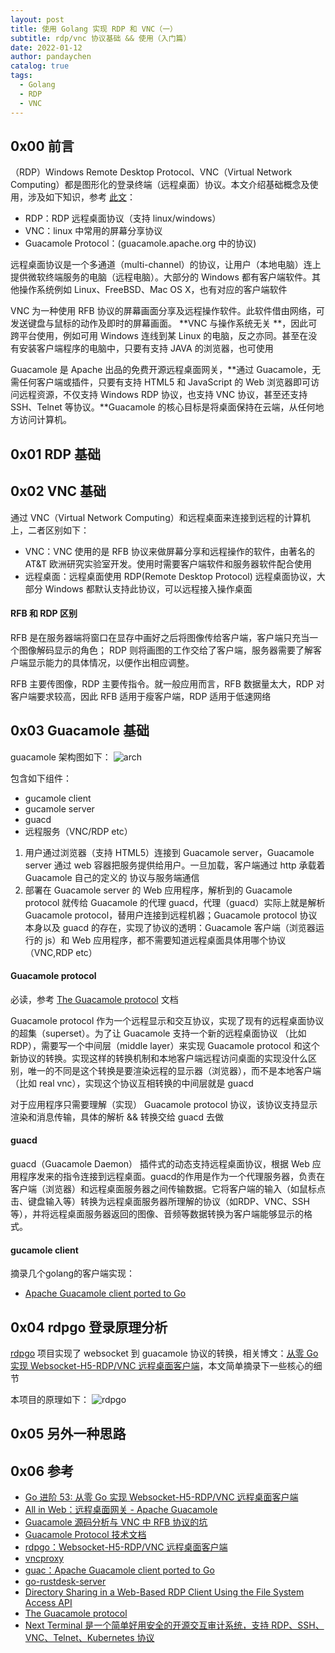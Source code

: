 ```yaml
---
layout: post
title: 使用 Golang 实现 RDP 和 VNC（一）
subtitle: rdp/vnc 协议基础 && 使用（入门篇）
date: 2022-01-12
author: pandaychen
catalog: true
tags:
  - Golang
  - RDP
  - VNC
---
```


## 0x00 前言
（RDP）Windows Remote Desktop Protocol、VNC（Virtual Network Computing）都是图形化的登录终端（远程桌面）协议。本文介绍基础概念及使用，涉及如下知识，参考 [此文](https://mojotv.cn/golang/golang-html5-websocket-remote-desktop)：
- RDP：RDP 远程桌面协议（支持 linux/windows）
- VNC：linux 中常用的屏幕分享协议
- Guacamole Protocol：(guacamole.apache.org 中的协议)

远程桌面协议是一个多通道（multi-channel）的协议，让用户（本地电脑）连上提供微软终端服务的电脑（远程电脑）。大部分的 Windows 都有客户端软件。其他操作系统例如 Linux、FreeBSD、Mac OS X，也有对应的客户端软件

VNC 为一种使用 RFB 协议的屏幕画面分享及远程操作软件。此软件借由网络，可发送键盘与鼠标的动作及即时的屏幕画面。 **VNC 与操作系统无关 **，因此可跨平台使用，例如可用 Windows 连线到某 Linux 的电脑，反之亦同。甚至在没有安装客户端程序的电脑中，只要有支持 JAVA 的浏览器，也可使用

Guacamole 是 Apache 出品的免费开源远程桌面网关，**通过 Guacamole，无需任何客户端或插件，只要有支持 HTML5 和 JavaScript 的 Web 浏览器即可访问远程资源，不仅支持 Windows RDP 协议，也支持 VNC 协议，甚至还支持 SSH、Telnet 等协议。**Guacamole 的核心目标是将桌面保持在云端，从任何地方访问计算机。


##  0x01  RDP 基础


##  0x02  VNC 基础

通过 VNC（Virtual Network Computing）和远程桌面来连接到远程的计算机上，二者区别如下：
- VNC：VNC 使用的是 RFB 协议来做屏幕分享和远程操作的软件，由著名的 AT&T 欧洲研究实验室开发。使用时需要客户端软件和服务器软件配合使用
- 远程桌面：远程桌面使用 RDP(Remote Desktop Protocol) 远程桌面协议，大部分 Windows 都默认支持此协议，可以远程接入操作桌面

####  RFB 和 RDP 区别
RFB 是在服务器端将窗口在显存中画好之后将图像传给客户端，客户端只充当一个图像解码显示的角色； RDP 则将画图的工作交给了客户端，服务器需要了解客户端显示能力的具体情况，以便作出相应调整。

RFB 主要传图像，RDP 主要传指令。就一般应用而言，RFB 数据量太大，RDP 对客户端要求较高，因此 RFB 适用于瘦客户端，RDP 适用于低速网络

##  0x03  Guacamole 基础
guacamole 架构图如下：
![arch](https://raw.githubusercontent.com/pandaychen/pandaychen.github.io/master/blog_img/2023/rdp/guacamole-arch.png)

包含如下组件：
- gucamole client
- gucamole server
- guacd
- 远程服务（VNC/RDP etc）

1.  用户通过浏览器（支持 HTML5）连接到 Guacamole server，Guacamole server 通过 web 容器把服务提供给用户。一旦加载，客户端通过 http 承载着 Guacamole 自己的定义的 协议与服务端通信
2.  部署在 Guacamole server 的 Web 应用程序，解析到的 Guacamole protocol 就传给 Guacamole 的代理 guacd，代理（guacd）实际上就是解析 Guacamole protocol，替用户连接到远程机器；Guacamole protocol 协议本身以及 guacd 的存在，实现了协议的透明：Guacamole 客户端（浏览器运行的 js）和 Web 应用程序，都不需要知道远程桌面具体用哪个协议（VNC,RDP etc）

####  Guacamole protocol
必读，参考 [The Guacamole protocol](https://guacamole.apache.org/doc/gug/guacamole-protocol.html#guacamole-protocol-handshake) 文档

Guacamole protocol 作为一个远程显示和交互协议，实现了现有的远程桌面协议的超集（superset）。为了让 Guacamole 支持一个新的远程桌面协议 （比如 RDP），需要写一个中间层（middle layer）来实现 Guacamole protocol 和这个新协议的转换。实现这样的转换机制和本地客户端远程访问桌面的实现没什么区别，唯一的不同是这个转换是要渲染远程的显示器（浏览器），而不是本地客户端（比如 real vnc），实现这个协议互相转换的中间层就是 guacd

对于应用程序只需要理解（实现） Guacamole protocol 协议，该协议支持显示渲染和消息传输，具体的解析 && 转换交给 guacd 去做

####  guacd
guacd（Guacamole Daemon） 插件式的动态支持远程桌面协议，根据 Web 应用程序发来的指令连接到远程桌面。guacd的作用是作为一个代理服务器，负责在客户端（浏览器）和远程桌面服务器之间传输数据。它将客户端的输入（如鼠标点击、键盘输入等）转换为远程桌面服务器所理解的协议（如RDP、VNC、SSH等），并将远程桌面服务器返回的图像、音频等数据转换为客户端能够显示的格式。

####  gucamole client
摘录几个golang的客户端实现：
- [Apache Guacamole client ported to Go](https://github.com/wwt/guac)


##  0x04  rdpgo 登录原理分析
[rdpgo](https://github.com/mojocn/rdpgo) 项目实现了 websocket 到 guacamole 协议的转换，相关博文：[从零 Go 实现 Websocket-H5-RDP/VNC 远程桌面客户端](https://zh.mojotv.cn/golang/golang-html5-websocket-remote-desktop)，本文简单摘录下一些核心的细节

本项目的原理如下：
![rdpgo](https://raw.githubusercontent.com/pandaychen/pandaychen.github.io/master/blog_img/2023/rdp/go-websocket-guacd.png)

##  0x05  另外一种思路

## 0x06 参考
-	[Go 进阶 53: 从零 Go 实现 Websocket-H5-RDP/VNC 远程桌面客户端](https://mojotv.cn/golang/golang-html5-websocket-remote-desktop)
- [All in Web：远程桌面网关 - Apache Guacamole](https://zhuanlan.zhihu.com/p/432814073)
- [Guacamole 源码分析与 VNC 中 RFB 协议的坑](https://changkun.de/blog/posts/guacamole-%E6%BA%90%E7%A0%81%E5%88%86%E6%9E%90%E4%B8%8E-vnc-%E4%B8%AD-rfb-%E5%8D%8F%E8%AE%AE%E7%9A%84%E5%9D%91/?hmsr=joyk.com&utm_source=joyk.com&utm_medium=referral)
- [Guacamole Protocol 技术文档](https://guacamole.apache.org/doc/gug/guacamole-protocol.html#guacamole-protocol-handshake)
- [rdpgo：Websocket-H5-RDP/VNC 远程桌面客户端](https://github.com/mojocn/rdpgo)
- [vncproxy](https://github.com/vprix/vncproxy)
- [guac：Apache Guacamole client ported to Go](https://github.com/wwt/guac)
- [go-rustdesk-server](https://github.com/danbai225/go-rustdesk-server)
- [Directory Sharing in a Web-Based RDP Client Using the File System Access API](https://goteleport.com/blog/directory-sharing/)
- [The Guacamole protocol](https://guacamole.apache.org/doc/gug/guacamole-protocol.html#guacamole-protocol-handshake)
- [Next Terminal 是一个简单好用安全的开源交互审计系统，支持 RDP、SSH、VNC、Telnet、Kubernetes 协议](https://github.com/dushixiang/next-terminal)
